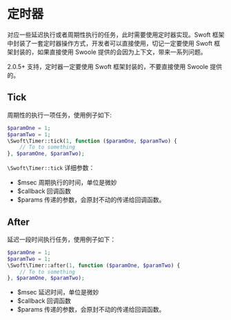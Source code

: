 # 定时器

对应一些延迟执行或者周期性执行的任务，此时需要使用定时器实现。Swoft 框架中封装了一套定时器操作方式，开发者可以直接使用，切记一定要使用 Swoft 框架封装的，如果直接使用 Swoole 提供的会因为上下文，带来一系列问题。

<p class="tip"> 2.0.5+ 支持，定时器一定要使用 Swoft 框架封装的，不要直接使用 Swoole 提供的。 </p>

## Tick

周期性的执行一项任务，使用例子如下:

```php
$paramOne = 1;
$paramTwo = 1;
\Swoft\Timer::tick(1, function ($paramOne, $paramTwo) {
    // To to something
}, $paramOne, $paramTwo);
```

`\Swoft\Timer::tick` 详细参数：

- $msec 周期执行的时间，单位是微妙
- $callback 回调函数
- $params 传递的参数，会原封不动的传递给回调函数。

## After

延迟一段时间执行任务，使用例子如下：

```php
$paramOne = 1;
$paramTwo = 1;
\Swoft\Timer::after(1, function ($paramOne, $paramTwo) {
    // To to something
}, $paramOne, $paramTwo);
```

- $msec 延迟时间，单位是微妙
- $callback 回调函数
- $params 传递的参数，会原封不动的传递给回调函数。